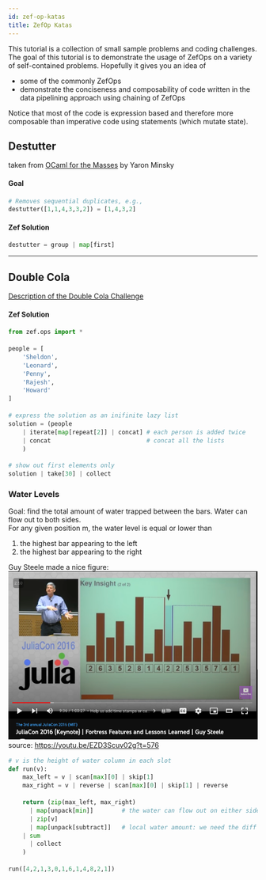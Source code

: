 ```yaml
---
id: zef-op-katas
title: ZefOp Katas
---
```


  
  
This tutorial is a collection of small sample problems and coding challenges. The goal of this tutorial is to demonstrate the usage of ZefOps on a variety of self-contained problems. Hopefully it gives you an idea of  
- some of the commonly ZefOps  
- demonstrate the conciseness and composability of code written in the data pipelining approach using chaining of ZefOps  
  
Notice that most of the code is expression based and therefore more composable than imperative code using statements (which mutate state).  
  
  
  
  
## Destutter  
taken from [OCaml for the Masses](https://dl.acm.org/doi/pdf/10.1145/2018396.2018413) by Yaron Minsky  
#### Goal  
```python  
# Removes sequential duplicates, e.g.,  
destutter([1,1,4,3,3,2]) = [1,4,3,2]  
```  
  
#### Zef Solution  
```python  
destutter = group | map[first]  
```  
  
  
  
  
---  
  
## Double Cola  
[Description of the Double Cola Challenge](https://codeforces.com/problemset/problem/82/A)  
  
#### Zef Solution  
```python  
from zef.ops import *  
  
people = [  
    'Sheldon',  
    'Leonard',  
    'Penny',   
    'Rajesh',   
    'Howard'  
]  
  
# express the solution as an inifinite lazy list  
solution = (people   
	| iterate[map[repeat[2]] | concat] # each person is added twice  
	| concat                           # concat all the lists  
	)  
  
# show out first elements only  
solution | take[30] | collect      
```  
  
  
  
### Water Levels  
  
Goal: find the total amount of water trapped between the bars. Water can flow out to both sides.  
For any given position m, the water level is equal or lower than  
1. the highest bar appearing to the left  
2. the highest bar appearing to the right  
  
Guy Steele made a nice figure:  
![](dfaa43e8271ed322c28ea54120abbb6c452539310d7bc0897b43259d71884422.png)  
source: https://youtu.be/EZD3Scuv02g?t=576  
  
```python  
# v is the height of water column in each slot  
def run(v):  
	max_left = v | scan[max][0] | skip[1]  
	max_right = v | reverse | scan[max][0] | skip[1] | reverse  
	  
	return (zip(max_left, max_right)   
	  | map[unpack[min]]        # the water can flow out on either side  
	  | zip[v]                    
	  | map[unpack[subtract]]   # local water amount: we need the diff from the ground level  
    | sum  
	  | collect  
	)  
  
run([4,2,1,3,0,1,6,1,4,8,2,1])  
```  
